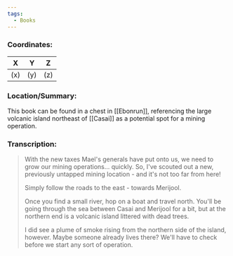 ```yaml
---
tags:
  - Books
---
```


### Coordinates:
| **X** | **Y**| **Z** |
|:-----:|:----:|:-----:|
|(x)  |(y)   |(z)  |

### Location/Summary:
This book can be found in a chest in [[Ebonrun]], referencing the large volcanic island northeast of [[Casai]] as a potential spot for a mining operation.

### Transcription:
> With the new taxes Mael's generals have put onto us, we need to grow our mining operations... quickly. So, I've scouted out a new, previously untapped mining location - and it's not too far from here!
>
> Simply follow the roads to the east - towards Merijool.
>
> Once you find a small river, hop on a boat and travel north. You'll be going through the sea between Casai and Merijool for a bit, but at the northern end is a volcanic island littered with dead trees.
>
> I did see a plume of smoke rising from the northern side of the island, however. Maybe someone already lives there? We'll have to check before we start any sort of operation.
